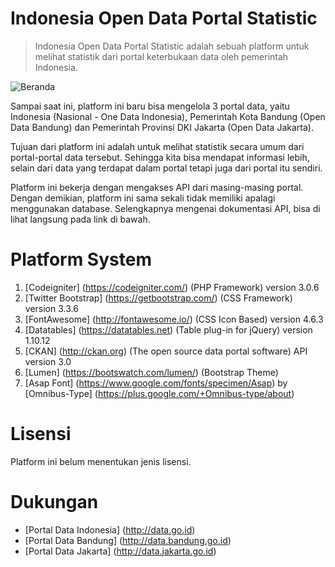 # Indonesia Open Data Portal Statistic
> Indonesia Open Data Portal Statistic adalah sebuah platform untuk melihat statistik dari portal keterbukaan data oleh pemerintah Indonesia. 

![Beranda](https://raw.githubusercontent.com/tryfatur/datastatistik/master/assets/img/screenshots_01.png)

Sampai saat ini, platform ini baru bisa mengelola 3 portal data, yaitu Indonesia (Nasional - One Data Indonesia), 
Pemerintah Kota Bandung (Open Data Bandung) dan Pemerintah Provinsi DKI Jakarta (Open Data Jakarta).

Tujuan dari platform ini adalah untuk melihat statistik secara umum dari portal-portal data tersebut. Sehingga kita bisa mendapat informasi lebih, selain dari data yang terdapat dalam portal tetapi juga dari portal itu sendiri.

Platform ini bekerja dengan mengakses API dari masing-masing portal. Dengan demikian, platform ini sama sekali tidak memiliki apalagi menggunakan database. Selengkapnya mengenai dokumentasi API, bisa di lihat langsung pada link di bawah.

# Platform System
1. [Codeigniter] (https://codeigniter.com/) (PHP Framework) version 3.0.6
2. [Twitter Bootstrap] (https://getbootstrap.com/) (CSS Framework) version 3.3.6
3. [FontAwesome] (http://fontawesome.io/) (CSS Icon Based) version 4.6.3
4. [Datatables] (https://datatables.net) (Table plug-in for jQuery) version 1.10.12
5. [CKAN] (http://ckan.org) (The open source data portal software) API version 3.0
6. [Lumen] (https://bootswatch.com/lumen/) (Bootstrap Theme)
7. [Asap Font] (https://www.google.com/fonts/specimen/Asap) by [Omnibus-Type] (https://plus.google.com/+Omnibus-type/about)

# Lisensi
Platform ini belum menentukan jenis lisensi.

# Dukungan
- [Portal Data Indonesia] (http://data.go.id)
- [Portal Data Bandung] (http://data.bandung.go.id)
- [Portal Data Jakarta] (http://data.jakarta.go.id)